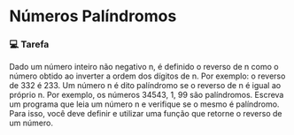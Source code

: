 # Números Palíndromos 

### 💻 Tarefa

Dado um número inteiro não negativo n, é definido o reverso de n como o número obtido ao inverter
a ordem dos dígitos de n. Por exemplo: o reverso de 332 é 233. Um número n é dito palíndromo
se o reverso de n é igual ao próprio n. Por exemplo, os números 34543, 1, 99 são palíndromos.
Escreva um programa que leia um número n e verifique se o mesmo é palíndromo. Para isso,
você deve definir e utilizar uma função que retorne o reverso de um número.

